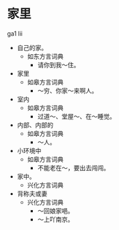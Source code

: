 # 家里
ga1 lii
+ 自己的家。
  * 如东方言词典
    - 请你到我～住。
+ 家里
  * 如皋方言词典
    - ～穷、你家～来啊人。
+ 室内
  * 如皋方言词典
    - 过道～、堂屋～、在～睡觉。
+ 内部、内部的
  * 如皋方言词典
    - ～人。
+ 小环境中
  * 如皋方言词典
    - 不能老在～，要出去闯闯。
+ 家中。
  * 兴化方言词典
+ 背称夫或妻
  * 兴化方言词典
    - ～回娘家唈。
    - ～上吖南京。
